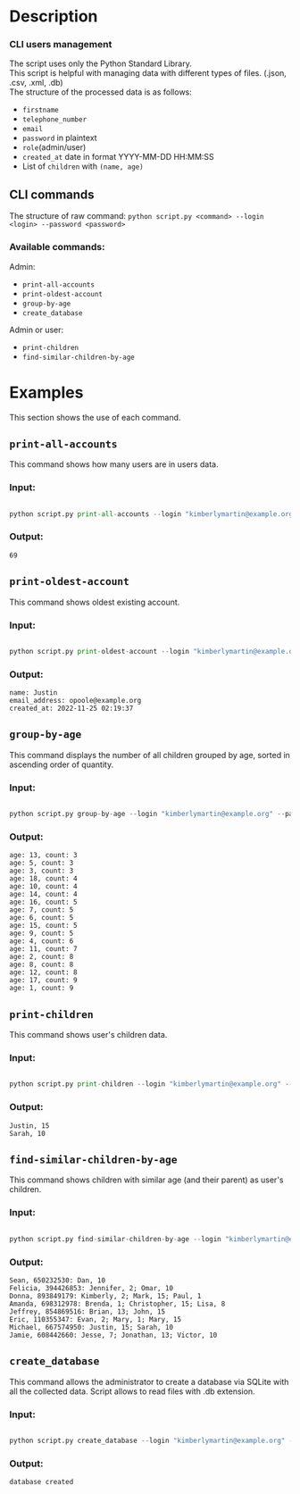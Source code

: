 # Description
### CLI users management
The script uses only the Python Standard Library.  
This script is helpful with managing data with different types of files. (.json, .csv, .xml, .db)  
The structure of the processed data is as follows:
- `firstname`
- `telephone_number`
- `email`
- `password` in plaintext
- `role`(admin/user)
- `created_at` date in format YYYY-MM-DD HH:MM:SS
- List of `children` with `(name, age)`

## CLI commands
The structure of raw command: `python script.py <command> --login <login> --password <password>`

### Available commands:
Admin:
- `print-all-accounts`
- `print-oldest-account`
- `group-by-age`
- `create_database`
  
Admin or user:
- `print-children`
- `find-similar-children-by-age`

# Examples
This section shows the use of each command.

## `print-all-accounts`
This command shows how many users are in users data.

### Input:

```python

python script.py print-all-accounts --login "kimberlymartin@example.org" --password "ns6REVen+g"

```

### Output:

```
69
```

## `print-oldest-account`
This command shows oldest existing account.

### Input:

```python

python script.py print-oldest-account --login "kimberlymartin@example.org" --password "ns6REVen+g"

```

### Output:

```
name: Justin
email_address: opoole@example.org
created_at: 2022-11-25 02:19:37
```

## `group-by-age`
This command displays the number of all children grouped by age, sorted in ascending order of quantity.

### Input:

```python

python script.py group-by-age --login "kimberlymartin@example.org" --password "ns6REVen+g"

```

### Output:

```
age: 13, count: 3
age: 5, count: 3
age: 3, count: 3
age: 18, count: 4
age: 10, count: 4
age: 14, count: 4
age: 16, count: 5
age: 7, count: 5
age: 6, count: 5
age: 15, count: 5
age: 9, count: 5
age: 4, count: 6
age: 11, count: 7
age: 2, count: 8
age: 8, count: 8
age: 12, count: 8
age: 17, count: 9
age: 1, count: 9
```

## `print-children`
This command shows user's children data.

### Input:

```python

python script.py print-children --login "kimberlymartin@example.org" --password "ns6REVen+g"

```

### Output:

```
Justin, 15
Sarah, 10
```

## `find-similar-children-by-age`
This command shows children with similar age (and their parent) as user's children.

### Input:

```python

python script.py find-similar-children-by-age --login "kimberlymartin@example.org" --password "ns6REVen+g"

```

### Output:

```
Sean, 650232530: Dan, 10
Felicia, 394426853: Jennifer, 2; Omar, 10
Donna, 893849179: Kimberly, 2; Mark, 15; Paul, 1
Amanda, 698312978: Brenda, 1; Christopher, 15; Lisa, 8
Jeffrey, 854869516: Brian, 13; John, 15
Eric, 110355347: Evan, 2; Mary, 1; Mary, 15
Michael, 667574950: Justin, 15; Sarah, 10
Jamie, 608442660: Jesse, 7; Jonathan, 13; Victor, 10
```

## `create_database`
This command allows the administrator to create a database via SQLite with all the collected data. Script allows to read files with .db extension.

### Input:

```python

python script.py create_database --login "kimberlymartin@example.org" --password "ns6REVen+g"

```

### Output:

```
database created
```
